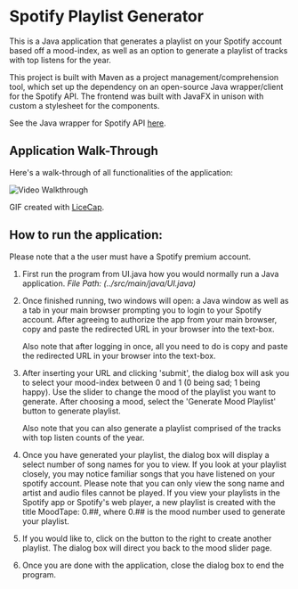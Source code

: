 # Spotify Playlist Generator

This is a Java application that generates a playlist on your Spotify account based off a mood-index, as well as an option to generate a playlist of tracks with top listens for the year. 

This project is built with Maven as a project management/comprehension tool, which set up the dependency on an open-source Java wrapper/client for the Spotify API.
The frontend was built with JavaFX in unison with custom a stylesheet for the components.

See the Java wrapper for Spotify API [here](https://github.com/thelinmichael/spotify-web-api-java).

## Application Walk-Through

Here's a walk-through of all functionalities of the application:

<img src='https://i.imgur.com/N3v2rJd.gif' title='Video Walkthrough' width='' alt='Video Walkthrough'/>

GIF created with [LiceCap](http://www.cockos.com/licecap/).


## How to run the application:

Please note that a the user must have a Spotify premium account.

1. First run the program from UI.java how you would normally run a Java application. *File Path: (../src/main/java/UI.java)*

2. Once finished running, two windows will open: a Java window as well as a tab in your main browser prompting you to login to your Spotify account. After agreeing to authorize the app from your main browser, copy and paste the redirected URL in your browser into the text-box.

    Also note that after logging in once, all you need to do is copy and paste the redirected URL in your browser into the text-box.

3. After inserting your URL and clicking 'submit', the dialog box will ask you to select your mood-index between 0 and 1 (0 being sad; 1 being happy). Use the slider to change the mood of the playlist you want to generate. After choosing a mood, select the 'Generate Mood Playlist' button to generate playlist.

    Also note that you can also generate a playlist comprised of the tracks with top listen counts of the year.

4. Once you have generated your playlist, the dialog box will display a select number of song names for you to view. If you look at your playlist closely, you may notice familiar songs that you have listened on your spotify account. Please note that you can only view the song name and artist and audio files cannot be played. If you view your playlists in the Spotify app or Spotify's web player, a new playlist is created with the title MoodTape: 0.##, where 0.## is the mood number used to generate your playlist. 

5. If you would like to, click on the button to the right to create another playlist. The dialog box will direct you back to the mood slider page.

6. Once you are done with the application, close the dialog box to end the program.
